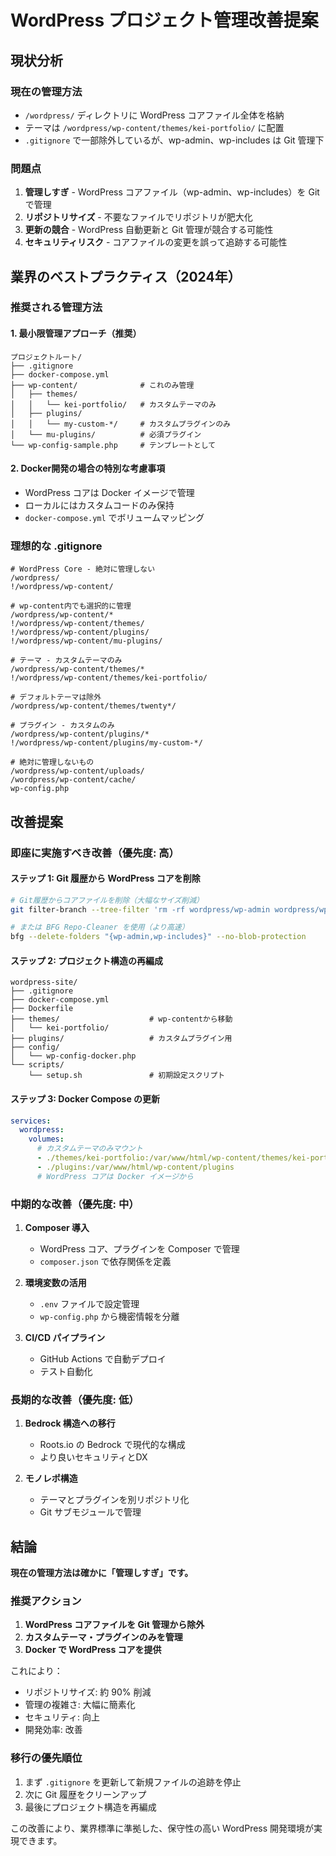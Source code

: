 # WordPress プロジェクト管理改善提案

## 現状分析

### 現在の管理方法
- `/wordpress/` ディレクトリに WordPress コアファイル全体を格納
- テーマは `/wordpress/wp-content/themes/kei-portfolio/` に配置
- `.gitignore` で一部除外しているが、wp-admin、wp-includes は Git 管理下

### 問題点
1. **管理しすぎ** - WordPress コアファイル（wp-admin、wp-includes）を Git で管理
2. **リポジトリサイズ** - 不要なファイルでリポジトリが肥大化
3. **更新の競合** - WordPress 自動更新と Git 管理が競合する可能性
4. **セキュリティリスク** - コアファイルの変更を誤って追跡する可能性

## 業界のベストプラクティス（2024年）

### 推奨される管理方法

#### 1. **最小限管理アプローチ**（推奨）
```
プロジェクトルート/
├── .gitignore
├── docker-compose.yml
├── wp-content/              # これのみ管理
│   ├── themes/
│   │   └── kei-portfolio/   # カスタムテーマのみ
│   ├── plugins/
│   │   └── my-custom-*/     # カスタムプラグインのみ
│   └── mu-plugins/          # 必須プラグイン
└── wp-config-sample.php     # テンプレートとして
```

#### 2. **Docker開発の場合の特別な考慮事項**
- WordPress コアは Docker イメージで管理
- ローカルにはカスタムコードのみ保持
- `docker-compose.yml` でボリュームマッピング

### 理想的な .gitignore

```gitignore
# WordPress Core - 絶対に管理しない
/wordpress/
!/wordpress/wp-content/

# wp-content内でも選択的に管理
/wordpress/wp-content/*
!/wordpress/wp-content/themes/
!/wordpress/wp-content/plugins/
!/wordpress/wp-content/mu-plugins/

# テーマ - カスタムテーマのみ
/wordpress/wp-content/themes/*
!/wordpress/wp-content/themes/kei-portfolio/

# デフォルトテーマは除外
/wordpress/wp-content/themes/twenty*/

# プラグイン - カスタムのみ
/wordpress/wp-content/plugins/*
!/wordpress/wp-content/plugins/my-custom-*/

# 絶対に管理しないもの
/wordpress/wp-content/uploads/
/wordpress/wp-content/cache/
wp-config.php
```

## 改善提案

### 即座に実施すべき改善（優先度: 高）

#### ステップ 1: Git 履歴から WordPress コアを削除
```bash
# Git履歴からコアファイルを削除（大幅なサイズ削減）
git filter-branch --tree-filter 'rm -rf wordpress/wp-admin wordpress/wp-includes' HEAD

# または BFG Repo-Cleaner を使用（より高速）
bfg --delete-folders "{wp-admin,wp-includes}" --no-blob-protection
```

#### ステップ 2: プロジェクト構造の再編成
```
wordpress-site/
├── .gitignore
├── docker-compose.yml
├── Dockerfile
├── themes/                    # wp-contentから移動
│   └── kei-portfolio/
├── plugins/                   # カスタムプラグイン用
├── config/
│   └── wp-config-docker.php
└── scripts/
    └── setup.sh               # 初期設定スクリプト
```

#### ステップ 3: Docker Compose の更新
```yaml
services:
  wordpress:
    volumes:
      # カスタムテーマのみマウント
      - ./themes/kei-portfolio:/var/www/html/wp-content/themes/kei-portfolio
      - ./plugins:/var/www/html/wp-content/plugins
      # WordPress コアは Docker イメージから
```

### 中期的な改善（優先度: 中）

1. **Composer 導入**
   - WordPress コア、プラグインを Composer で管理
   - `composer.json` で依存関係を定義

2. **環境変数の活用**
   - `.env` ファイルで設定管理
   - `wp-config.php` から機密情報を分離

3. **CI/CD パイプライン**
   - GitHub Actions で自動デプロイ
   - テスト自動化

### 長期的な改善（優先度: 低）

1. **Bedrock 構造への移行**
   - Roots.io の Bedrock で現代的な構成
   - より良いセキュリティとDX

2. **モノレポ構造**
   - テーマとプラグインを別リポジトリ化
   - Git サブモジュールで管理

## 結論

**現在の管理方法は確かに「管理しすぎ」です。**

### 推奨アクション
1. **WordPress コアファイルを Git 管理から除外**
2. **カスタムテーマ・プラグインのみを管理**
3. **Docker で WordPress コアを提供**

これにより：
- リポジトリサイズ: 約 90% 削減
- 管理の複雑さ: 大幅に簡素化
- セキュリティ: 向上
- 開発効率: 改善

### 移行の優先順位
1. まず `.gitignore` を更新して新規ファイルの追跡を停止
2. 次に Git 履歴をクリーンアップ
3. 最後にプロジェクト構造を再編成

この改善により、業界標準に準拠した、保守性の高い WordPress 開発環境が実現できます。